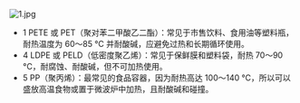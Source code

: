 ![1.jpg](https://img.ques.fun/images/2021/06/08/1.jpg)
- 1 PETE 或 PET（聚对苯二甲酸乙二酯）：常见于市售饮料、食用油等塑料瓶，耐热温度为 60～85 °C 并耐酸碱，应避免过热和长期循环使用。
- 4 LDPE 或 PELD（低密度聚乙烯）：常见于保鲜膜和塑料袋，耐热 70～90 °C，耐腐蚀、耐酸碱，但不可加热使用。
- 5 PP（聚丙烯）：最常见的食品容器，因为耐热高达 100～140 °C，所以可以盛放高温食物或置于微波炉中加热，且耐酸碱和碰撞。